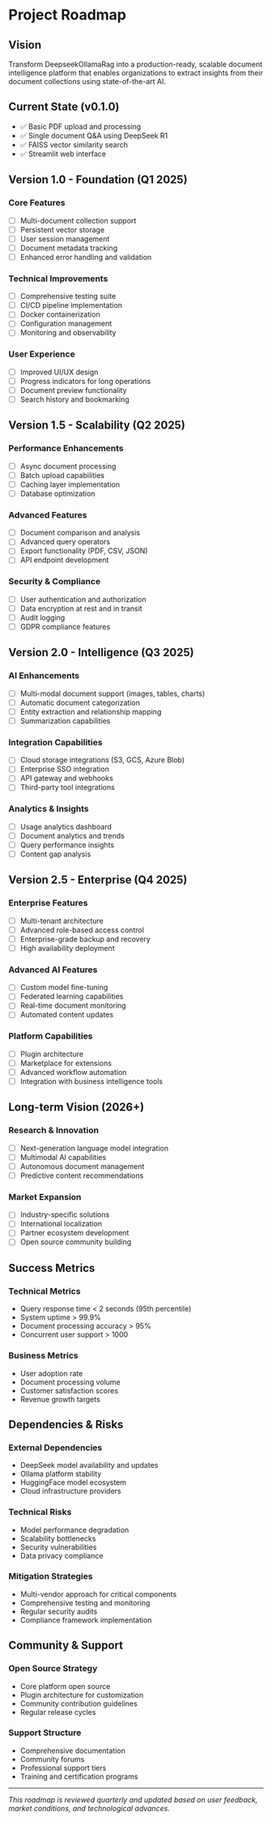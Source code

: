 # Project Roadmap

## Vision
Transform DeepseekOllamaRag into a production-ready, scalable document intelligence platform that enables organizations to extract insights from their document collections using state-of-the-art AI.

## Current State (v0.1.0)
- ✅ Basic PDF upload and processing
- ✅ Single document Q&A using DeepSeek R1
- ✅ FAISS vector similarity search
- ✅ Streamlit web interface

## Version 1.0 - Foundation (Q1 2025)

### Core Features
- [ ] Multi-document collection support
- [ ] Persistent vector storage
- [ ] User session management
- [ ] Document metadata tracking
- [ ] Enhanced error handling and validation

### Technical Improvements
- [ ] Comprehensive testing suite
- [ ] CI/CD pipeline implementation
- [ ] Docker containerization
- [ ] Configuration management
- [ ] Monitoring and observability

### User Experience
- [ ] Improved UI/UX design
- [ ] Progress indicators for long operations
- [ ] Document preview functionality
- [ ] Search history and bookmarking

## Version 1.5 - Scalability (Q2 2025)

### Performance Enhancements
- [ ] Async document processing
- [ ] Batch upload capabilities
- [ ] Caching layer implementation
- [ ] Database optimization

### Advanced Features
- [ ] Document comparison and analysis
- [ ] Advanced query operators
- [ ] Export functionality (PDF, CSV, JSON)
- [ ] API endpoint development

### Security & Compliance
- [ ] User authentication and authorization
- [ ] Data encryption at rest and in transit
- [ ] Audit logging
- [ ] GDPR compliance features

## Version 2.0 - Intelligence (Q3 2025)

### AI Enhancements
- [ ] Multi-modal document support (images, tables, charts)
- [ ] Automatic document categorization
- [ ] Entity extraction and relationship mapping
- [ ] Summarization capabilities

### Integration Capabilities
- [ ] Cloud storage integrations (S3, GCS, Azure Blob)
- [ ] Enterprise SSO integration
- [ ] API gateway and webhooks
- [ ] Third-party tool integrations

### Analytics & Insights
- [ ] Usage analytics dashboard
- [ ] Document analytics and trends
- [ ] Query performance insights
- [ ] Content gap analysis

## Version 2.5 - Enterprise (Q4 2025)

### Enterprise Features
- [ ] Multi-tenant architecture
- [ ] Advanced role-based access control
- [ ] Enterprise-grade backup and recovery
- [ ] High availability deployment

### Advanced AI Features
- [ ] Custom model fine-tuning
- [ ] Federated learning capabilities
- [ ] Real-time document monitoring
- [ ] Automated content updates

### Platform Capabilities
- [ ] Plugin architecture
- [ ] Marketplace for extensions
- [ ] Advanced workflow automation
- [ ] Integration with business intelligence tools

## Long-term Vision (2026+)

### Research & Innovation
- [ ] Next-generation language model integration
- [ ] Multimodal AI capabilities
- [ ] Autonomous document management
- [ ] Predictive content recommendations

### Market Expansion
- [ ] Industry-specific solutions
- [ ] International localization
- [ ] Partner ecosystem development
- [ ] Open source community building

## Success Metrics

### Technical Metrics
- Query response time < 2 seconds (95th percentile)
- System uptime > 99.9%
- Document processing accuracy > 95%
- Concurrent user support > 1000

### Business Metrics
- User adoption rate
- Document processing volume
- Customer satisfaction scores
- Revenue growth targets

## Dependencies & Risks

### External Dependencies
- DeepSeek model availability and updates
- Ollama platform stability
- HuggingFace model ecosystem
- Cloud infrastructure providers

### Technical Risks
- Model performance degradation
- Scalability bottlenecks
- Security vulnerabilities
- Data privacy compliance

### Mitigation Strategies
- Multi-vendor approach for critical components
- Comprehensive testing and monitoring
- Regular security audits
- Compliance framework implementation

## Community & Support

### Open Source Strategy
- Core platform open source
- Plugin architecture for customization
- Community contribution guidelines
- Regular release cycles

### Support Structure
- Comprehensive documentation
- Community forums
- Professional support tiers
- Training and certification programs

---

*This roadmap is reviewed quarterly and updated based on user feedback, market conditions, and technological advances.*